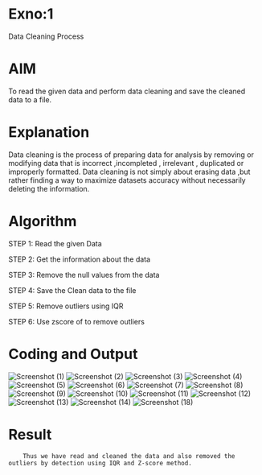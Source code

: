 # Exno:1
Data Cleaning Process

# AIM
To read the given data and perform data cleaning and save the cleaned data to a file.

# Explanation
Data cleaning is the process of preparing data for analysis by removing or modifying data that is incorrect ,incompleted , irrelevant , duplicated or improperly formatted. Data cleaning is not simply about erasing data ,but rather finding a way to maximize datasets accuracy without necessarily deleting the information.

# Algorithm
STEP 1: Read the given Data

STEP 2: Get the information about the data

STEP 3: Remove the null values from the data

STEP 4: Save the Clean data to the file

STEP 5: Remove outliers using IQR

STEP 6: Use zscore of to remove outliers

# Coding and Output
 ![Screenshot (1)](https://github.com/user-attachments/assets/6b8236e1-3e70-4c29-8416-7ac1c5f70d84)
 ![Screenshot (2)](https://github.com/user-attachments/assets/9dd35648-1ca4-4ce2-bf09-475f9fb54550)
![Screenshot (3)](https://github.com/user-attachments/assets/14b992f7-1af1-4fba-a4ad-b182734f6585)
![Screenshot (4)](https://github.com/user-attachments/assets/7c0e86c8-b5f4-4a9f-bef6-85734ba0839e)
![Screenshot (5)](https://github.com/user-attachments/assets/12c92e62-52c7-44ce-b5a7-3f1ffafe9b59)
![Screenshot (6)](https://github.com/user-attachments/assets/5e38272f-008d-4777-8ae0-03acb8717846)
![Screenshot (7)](https://github.com/user-attachments/assets/6a216df8-ebde-46d9-8b7d-11f4fed34e17)
![Screenshot (8)](https://github.com/user-attachments/assets/75ed4311-7234-4a9e-b10e-f43658936a15)
![Screenshot (9)](https://github.com/user-attachments/assets/094b800e-6e31-47b4-b5c6-e077e7f90a26)
![Screenshot (10)](https://github.com/user-attachments/assets/9da27807-c9bf-4af6-bfc0-af6dae16f1f3)
![Screenshot (11)](https://github.com/user-attachments/assets/cf5986fb-5004-4bfb-bb45-d2a1ba2e99ba)
![Screenshot (12)](https://github.com/user-attachments/assets/f116f4ea-5de2-4d0b-be45-6b2b5641301e)
![Screenshot (13)](https://github.com/user-attachments/assets/16488160-395a-4a4a-95f9-2baf2d0c289c)
![Screenshot (14)](https://github.com/user-attachments/assets/3daa0a06-d135-431b-b3a8-20b9acfbbc6c)
![Screenshot (18)](https://github.com/user-attachments/assets/454f0270-3e92-432d-836e-d406708802d7)


 
 

# Result
        Thus we have read and cleaned the data and also removed the outliers by detection using IQR and Z-score method.
